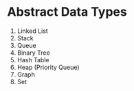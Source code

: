 # Abstract Data Types

1) Linked List
2) Stack
3) Queue
4) Binary Tree
5) Hash Table
6) Heap (Priority Queue)
7) Graph 
8) Set